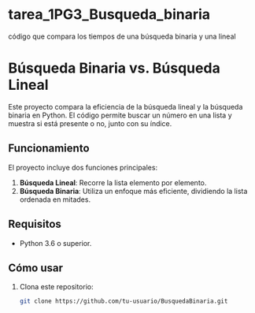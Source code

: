# tarea_1PG3_Busqueda_binaria
código que compara los tiempos de una búsqueda binaria y una lineal
# Búsqueda Binaria vs. Búsqueda Lineal

Este proyecto compara la eficiencia de la búsqueda lineal y la búsqueda binaria en Python. El código permite buscar un número en una lista y muestra si está presente o no, junto con su índice.

## **Funcionamiento**
El proyecto incluye dos funciones principales:
1. **Búsqueda Lineal**: Recorre la lista elemento por elemento.
2. **Búsqueda Binaria**: Utiliza un enfoque más eficiente, dividiendo la lista ordenada en mitades.

## **Requisitos**
- Python 3.6 o superior.

## **Cómo usar**
1. Clona este repositorio:
   ```bash
   git clone https://github.com/tu-usuario/BusquedaBinaria.git
